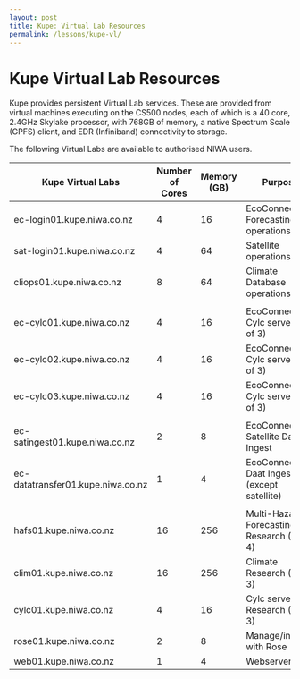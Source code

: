 ```yaml
---
layout: post
title: Kupe: Virtual Lab Resources
permalink: /lessons/kupe-vl/
---
```


# Kupe Virtual Lab Resources

Kupe provides persistent Virtual Lab services. These are provided from virtual machines executing on the CS500 nodes, each of which is a 40 core, 2.4GHz Skylake processor, with 768GB of memory, a native Spectrum Scale (GPFS) client, and EDR (Infiniband) connectivity to storage.

The following Virtual Labs are available to authorised NIWA users.

| Kupe Virtual Labs | Number of Cores | Memory (GB) | Purpose |
| --- | --- | --- | --- |
| ec-login01.kupe.niwa.co.nz | 4 | 16 | EcoConnect Forecasting operations |
| sat-login01.kupe.niwa.co.nz | 4 | 64 | Satellite operations |
| cliops01.kupe.niwa.co.nz | 8 | 64 | Climate Database operations |
|   |   |   |   |
| ec-cylc01.kupe.niwa.co.nz | 4 | 16 | EcoConnect Cylc server (1 of 3) |
| ec-cylc02.kupe.niwa.co.nz | 4 | 16 | EcoConnect Cylc server (2 of 3) |
| ec-cylc03.kupe.niwa.co.nz | 4 | 16 | EcoConnect Cylc server (3 of 3) |
|   |   |   |   |
| ec-satingest01.kupe.niwa.co.nz | 2 | 8 | EcoConnect Satellite Data Ingest |
| ec-datatransfer01.kupe.niwa.co.nz | 1 | 4 | EcoConnect Daat Ingest (except satellite) |
|   |   |   |   |
| hafs01.kupe.niwa.co.nz | 16 | 256 | Multi-Hazards Forecasting Research (1 of 4) |
| clim01.kupe.niwa.co.nz | 16 | 256 | Climate Research (1 of 3) |
| cylc01.kupe.niwa.co.nz | 4 | 16 | Cylc server for Research (1 of 3) |
| rose01.kupe.niwa.co.nz | 2 | 8 | Manage/interact with Rose |
| web01.kupe.niwa.co.nz | 1 | 4 | Webserver |

